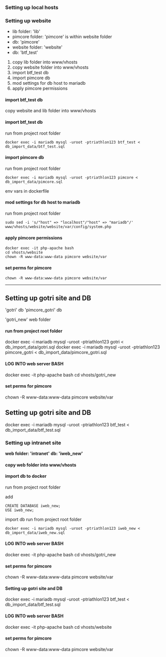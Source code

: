 ### Setting up local hosts



### Setting up website
- lib folder: 'lib'
- pimcore folder: 'pimcore' is within website folder
- db: 'pimcore'
- website folder: 'website'
- db: 'btf_test'

1. copy lib folder into www/vhosts
2. copy website folder into www/vhosts
3. import btf_test db
4. import pimcore db
5. mod settings for db host to mariadb
6. apply pimcore permissions

#### import btf_test db
copy website and lib folder into www/vhosts
#### import btf_test db
run from project root folder

`docker exec -i mariadb mysql -uroot -ptriathlon123 btf_test < db_import_data/btf_test.sql`

#### import pimcore db
run from project root folder

`docker exec -i mariadb mysql -uroot -ptriathlon123 pimcore < db_import_data/pimcore.sql`



env vars in dockerfile
#### mod settings for db host to mariadb
run from project root folder

`sudo sed -i 's/"host" => "localhost"/"host" => "mariadb"/' www/vhosts/website/website/var/config/system.php`
#### apply pimcore permissions
```
docker exec -it php-apache bash
cd vhosts/website
chown -R www-data:www-data pimcore website/var
```
#### set perms for pimcore

`chown -R www-data:www-data pimcore website/var`

---


## Setting up gotri site and DB

'gotri' db
'pimcore_gotri' db

'gotri_new' web folder

#### run from project root folder

docker exec -i mariadb mysql -uroot -ptriathlon123 gotri < db_import_data/gotri.sql
docker exec -i mariadb mysql -uroot -ptriathlon123 pimcore_gotri < db_import_data/pimcore_gotri.sql

#### LOG INTO web server BASH

docker exec -it php-apache bash
cd vhosts/gotri_new

#### set perms for pimcore

chown -R www-data:www-data pimcore website/var

## Setting up gotri site and DB

docker exec -i mariadb mysql -uroot -ptriathlon123 btf_test < db_import_data/btf_test.sql

<!-- docker exec -i btf_5.6_projects-db mysql -uroot -ptriathlon123 pimcore_gotri < ../webproject/database-to-import/pimcore_gotri.sql -->

### Setting up intranet site


**web folder: 'intranet'**
**db: 'iweb_new'**
#### copy web folder into www/vhosts
#### import db to docker
run from project root folder

add
```
CREATE DATABASE iweb_new;
USE iweb_new;
```

import db
run from project root folder

```
docker exec -i mariadb mysql -uroot -ptriathlon123 iweb_new < db_import_data/iweb_new.sql
```
#### LOG INTO web server BASH

docker exec -it php-apache bash
cd vhosts/gotri_new

#### set perms for pimcore

chown -R www-data:www-data pimcore website/var

#### Setting up gotri site and DB

docker exec -i mariadb mysql -uroot -ptriathlon123 btf_test < db_import_data/btf_test.sql

<!-- docker exec -i btf_5.6_projects-db mysql -uroot -ptriathlon123 pimcore_gotri < ../webproject/database-to-import/pimcore_gotri.sql -->

#### LOG INTO web server BASH

docker exec -it php-apache bash
cd vhosts/website

#### set perms for pimcore

chown -R www-data:www-data pimcore website/var
